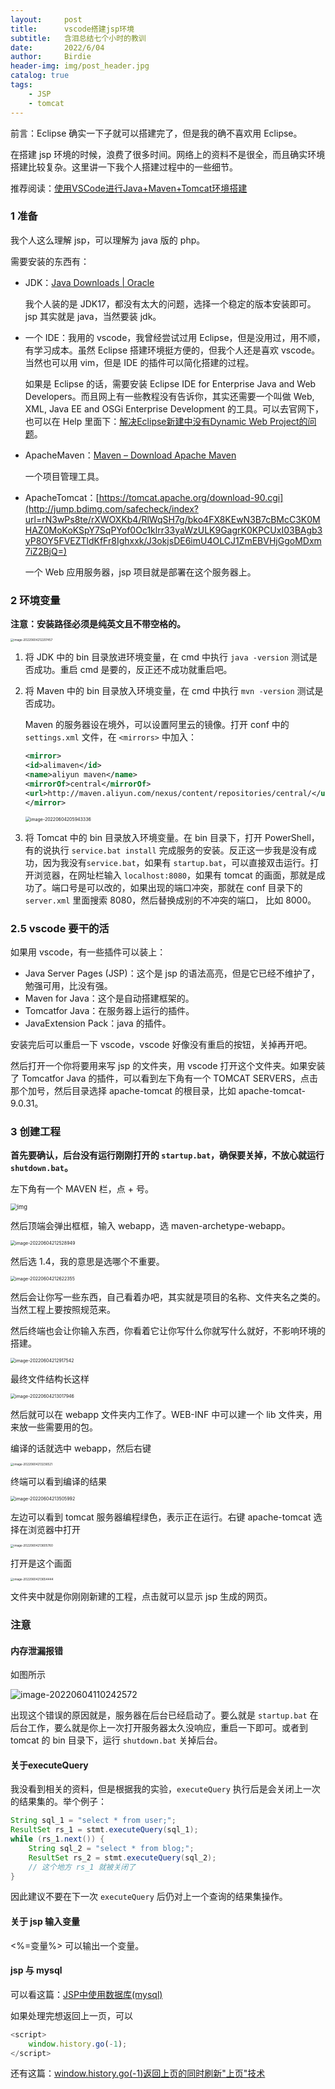 ```yaml
---
layout:     post
title:      vscode搭建jsp环境
subtitle:   含泪总结七个小时的教训
date:       2022/6/04
author:     Birdie
header-img: img/post_header.jpg
catalog: true
tags:
    - JSP
    - tomcat
---
```


前言：Eclipse 确实一下子就可以搭建完了，但是我的确不喜欢用 Eclipse。

在搭建 jsp 环境的时候，浪费了很多时间。网络上的资料不是很全，而且确实环境搭建比较复杂。这里讲一下我个人搭建过程中的一些细节。

推荐阅读：[使用VSCode进行Java+Maven+Tomcat环境搭建](https://tieba.baidu.com/p/6546145317)

### 1 准备

我个人这么理解 jsp，可以理解为 java 版的 php。

需要安装的东西有：

- JDK：[Java Downloads | Oracle](https://www.oracle.com/java/technologies/downloads/)

  我个人装的是 JDK17，都没有太大的问题，选择一个稳定的版本安装即可。jsp 其实就是 java，当然要装 jdk。

- 一个 IDE：我用的 vscode，我曾经尝试过用 Eclipse，但是没用过，用不顺，有学习成本。虽然 Eclipse 搭建环境挺方便的，但我个人还是喜欢 vscode。当然也可以用 vim，但是 IDE 的插件可以简化搭建的过程。

  如果是 Eclipse 的话，需要安装 Eclipse IDE for Enterprise Java and Web Developers。而且网上有一些教程没有告诉你，其实还需要一个叫做 Web, XML, Java EE and OSGi Enterprise Development 的工具。可以去官网下，也可以在 Help 里面下：[解决Eclipse新建中没有Dynamic Web Project的问题](https://blog.csdn.net/qq_29774003/article/details/108023831)。

- ApacheMaven：[Maven – Download Apache Maven](https://maven.apache.org/download.cgi)

  一个项目管理工具。

- ApacheTomcat：[https://tomcat.apache.org/download-90.cgi](http://jump.bdimg.com/safecheck/index?url=rN3wPs8te/rXWOXKb4/RlWqSH7g/bko4FX8KEwN3B7cBMcC3K0MHAZ0MoKoKSpY7SqPYof0Oc1klrr33yaWzULK9GagrK0KPCUxI03BAgb3yP8OY5FVEZTldKfFr8Ighxxk/J3okjsDE6imU4OLCJ1ZmEBVHjGgoMDxm7iZ2BjQ=)

  一个 Web 应用服务器，jsp 项目就是部署在这个服务器上。

### 2 环境变量

**注意：安装路径必须是纯英文且不带空格的。**

<img src="{{site.url}}/img/2022-6-04-vscode搭建jsp环境/image-20220604212207457.png" alt="image-20220604212207457" style="zoom: 33%;" />

1. 将 JDK 中的 bin 目录放进环境变量，在 cmd 中执行 `java -version` 测试是否成功。重启 cmd 是要的，反正还不成功就重启吧。

2. 将 Maven 中的 bin 目录放入环境变量，在 cmd 中执行 `mvn -version` 测试是否成功。

   Maven 的服务器设在境外，可以设置阿里云的镜像。打开 conf 中的 `settings.xml` 文件，在 `<mirrors>` 中加入：

   ```xml
   <mirror>
   <id>alimaven</id>
   <name>aliyun maven</name>
   <mirrorOf>central</mirrorOf>
   <url>http://maven.aliyun.com/nexus/content/repositories/central/</url>
   </mirror>
   ```

   <img src="{{site.url}}/img/2022-6-04-vscode搭建jsp环境/image-20220604205943336.png" alt="image-20220604205943336" style="zoom:50%;" />

3. 将 Tomcat 中的 bin 目录放入环境变量。在 bin 目录下，打开 PowerShell，有的说执行 `service.bat install` 完成服务的安装。反正这一步我是没有成功，因为我没有`service.bat`，如果有 `startup.bat`，可以直接双击运行。打开浏览器，在网址栏输入 `localhost:8080`，如果有 tomcat 的画面，那就是成功了。端口号是可以改的，如果出现的端口冲突，那就在 conf 目录下的 `server.xml` 里面搜索 8080，然后替换成别的不冲突的端口， 比如 8000。

### 2.5 vscode 要干的活

如果用 vscode，有一些插件可以装上：

- Java Server Pages (JSP)：这个是 jsp 的语法高亮，但是它已经不维护了，勉强可用，比没有强。
- Maven for Java：这个是自动搭建框架的。
- Tomcatfor Java：在服务器上运行的插件。
- JavaExtension Pack：java 的插件。

安装完后可以重启一下 vscode，vscode 好像没有重启的按钮，关掉再开吧。

然后打开一个你将要用来写 jsp 的文件夹，用 vscode 打开这个文件夹。如果安装了 Tomcatfor Java 的插件，可以看到左下角有一个 TOMCAT SERVERS，点击那个加号，然后目录选择 apache-tomcat 的根目录，比如 apache-tomcat-9.0.31。

### 3 创建工程

**首先要确认，后台没有运行刚刚打开的 `startup.bat`，确保要关掉，不放心就运行 `shutdown.bat`。**

左下角有一个 MAVEN 栏，点 + 号。

<img src="http://tiebapic.baidu.com/forum/w%3D580/sign=59ec0443dffcc3ceb4c0c93ba244d6b7/eb6e8e12b07eca807bc4b186862397dda044830a.jpg?tbpicau=2022-06-06-05_fedca3d67265809f35e55315476c6548" alt="img" style="zoom: 67%;" />

然后顶端会弹出框框，输入 webapp，选 maven-archetype-webapp。

<img src="{{site.url}}/img/2022-6-04-vscode搭建jsp环境/image-20220604212528949.png" alt="image-20220604212528949" style="zoom:50%;" />

然后选 1.4，我的意思是选哪个不重要。

<img src="{{site.url}}/img/2022-6-04-vscode搭建jsp环境/image-20220604212622355.png" alt="image-20220604212622355" style="zoom:50%;" />

然后会让你写一些东西，自己看着办吧，其实就是项目的名称、文件夹名之类的。当然工程上要按照规范来。

然后终端也会让你输入东西，你看着它让你写什么你就写什么就好，不影响环境的搭建。

<img src="{{site.url}}/img/2022-6-04-vscode搭建jsp环境/image-20220604212917542.png" alt="image-20220604212917542" style="zoom:50%;" />

最终文件结构长这样

<img src="{{site.url}}/img/2022-6-04-vscode搭建jsp环境/image-20220604213017946.png" alt="image-20220604213017946" style="zoom:50%;" />

然后就可以在 webapp 文件夹内工作了。WEB-INF 中可以建一个 lib 文件夹，用来放一些需要用的包。

编译的话就选中 webapp，然后右键

<img src="{{site.url}}/img/2022-6-04-vscode搭建jsp环境/image-20220604213236521.png" alt="image-20220604213236521" style="zoom: 33%;" />

终端可以看到编译的结果

<img src="{{site.url}}/img/2022-6-04-vscode搭建jsp环境/image-20220604213505992.png" alt="image-20220604213505992" style="zoom:50%;" />

左边可以看到 tomcat 服务器编程绿色，表示正在运行。右键 apache-tomcat 选择在浏览器中打开

<img src="{{site.url}}/img/2022-6-04-vscode搭建jsp环境/image-20220604213605760.png" alt="image-20220604213605760" style="zoom: 33%;" />

打开是这个画面

<img src="{{site.url}}/img/2022-6-04-vscode搭建jsp环境/image-20220604213654444.png" alt="image-20220604213654444" style="zoom: 33%;" />

文件夹中就是你刚刚新建的工程，点击就可以显示 jsp 生成的网页。



### 注意

#### 内存泄漏报错

如图所示

![image-20220604110242572]({{site.url}}/img/2022-6-04-vscode搭建jsp环境/image-20220604110242572.png)

出现这个错误的原因就是，服务器在后台已经启动了。要么就是 `startup.bat` 在后台工作，要么就是你上一次打开服务器太久没响应，重启一下即可。或者到 tomcat 的 bin 目录下，运行 `shutdown.bat` 关掉后台。

#### 关于executeQuery

我没看到相关的资料，但是根据我的实验，`executeQuery` 执行后是会关闭上一次的结果集的。举个例子：

```java
String sql_1 = "select * from user;";
ResultSet rs_1 = stmt.executeQuery(sql_1);
while (rs_1.next()) {
    String sql_2 = "select * from blog;";
	ResultSet rs_2 = stmt.executeQuery(sql_2);
    // 这个地方 rs_1 就被关闭了
}
```

因此建议不要在下一次 `executeQuery` 后仍对上一个查询的结果集操作。

#### 关于 jsp 输入变量

<%=变量%> 可以输出一个变量。

#### jsp 与 mysql

可以看这篇：[JSP中使用数据库(mysql)](https://blog.csdn.net/qq_42907061/article/details/117716103)

如果处理完想返回上一页，可以

```javascript
<script>
    window.history.go(-1);
</script>
```

还有这篇：[window.history.go(-1)返回上页的同时刷新"上页"技术](https://blog.csdn.net/educast/article/details/2895006)